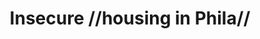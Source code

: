 ---
pid: PT349
title: Insecure //housing in Phila//
location_transcription: Port Richmond
zipcode: '19125'
outside_phl: 
neighborhood: Fishtown,Kensington
age: '61'
age_range: 60-69
instagram: 
image_file_name: PT_349.jpg
proposal_transcription: 
topic: Architecture,Neighborhoods,Philadelphia
topic_summary: 0, 0, 0
type: Other No Form
keywords_other: housing
credit: Rafael Aponte
image_labels: 
twitter: 
facebook: 
permalink: "/monuments/pt349/"
layout: item-page
---